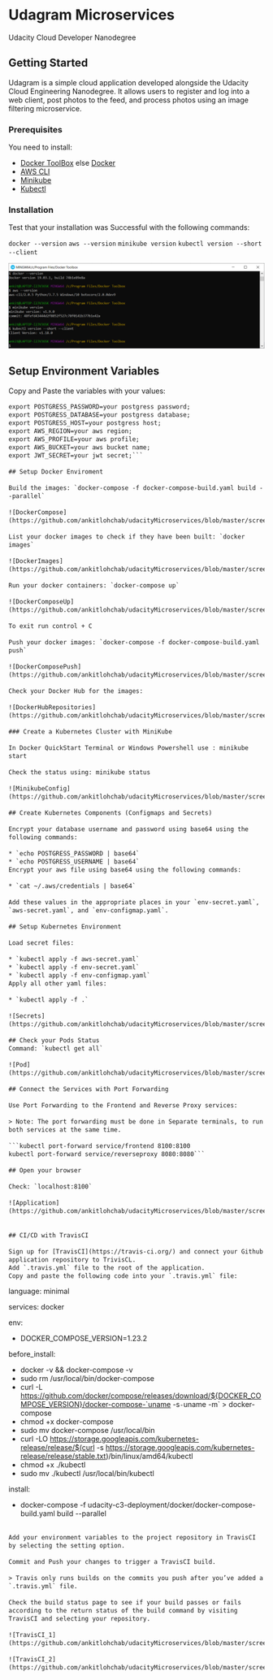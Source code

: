# Udagram Microservices

Udacity Cloud Developer Nanodegree

## Getting Started

Udagram is a simple cloud application developed alongside the Udacity Cloud Engineering Nanodegree. It allows users to register and log into a web client, post photos to the feed, and process photos using an image filtering microservice.

### Prerequisites

You need to install:

* [Docker ToolBox](https://docs.docker.com/toolbox/toolbox_install_windows/) else [Docker](https://www.docker.com/products/docker-desktop)
* [AWS CLI](https://aws.amazon.com/cli/)
* [Minikube](https://kubernetes.io/docs/tasks/tools/install-minikube/)
* [Kubectl](https://kubernetes.io/docs/tasks/tools/install-kubectl/)

### Installation

Test that your installation was Successful with the following commands:

`docker --version`
`aws --version`
`minikube version`
`kubectl version --short --client`

![Version](https://github.com/ankitlohchab/udacityMicroservices/blob/master/screenshots/Version.png)

## Setup Environment Variables

Copy and Paste the variables with your values:

```export POSTGRESS_USERNAME=your postgress username;
export POSTGRESS_PASSWORD=your postgress password;
export POSTGRESS_DATABASE=your postgress database;
export POSTGRESS_HOST=your postgress host;
export AWS_REGION=your aws region;
export AWS_PROFILE=your aws profile;
export AWS_BUCKET=your aws bucket name;
export JWT_SECRET=your jwt secret;```

## Setup Docker Enviroment

Build the images: `docker-compose -f docker-compose-build.yaml build --parallel`

![DockerCompose](https://github.com/ankitlohchab/udacityMicroservices/blob/master/screenshots/DockerCompose.png)

List your docker images to check if they have been built: `docker images`

![DockerImages](https://github.com/ankitlohchab/udacityMicroservices/blob/master/screenshots/DockerImages.png)

Run your docker containers: `docker-compose up`

![DockerComposeUp](https://github.com/ankitlohchab/udacityMicroservices/blob/master/screenshots/DockerComposeUp.png)

To exit run control + C

Push your docker images: `docker-compose -f docker-compose-build.yaml push`

![DockerComposePush](https://github.com/ankitlohchab/udacityMicroservices/blob/master/screenshots/DockerComposePush.png)

Check your Docker Hub for the images:

![DockerHubRepositories](https://github.com/ankitlohchab/udacityMicroservices/blob/master/screenshots/DockerHubRepositories.png)

### Create a Kubernetes Cluster with MiniKube

In Docker QuickStart Terminal or Windows Powershell use : minikube start

Check the status using: minikube status

![MinikubeConfig](https://github.com/ankitlohchab/udacityMicroservices/blob/master/screenshots/MinikubeConfig.png)

## Create Kubernetes Components (Configmaps and Secrets)

Encrypt your database username and password using base64 using the following commands:

* `echo POSTGRESS_PASSWORD | base64`
* `echo POSTGRESS_USERNAME | base64`
Encrypt your aws file using base64 using the following commands:

* `cat ~/.aws/credentials | base64`

Add these values in the appropriate places in your `env-secret.yaml`, `aws-secret.yaml`, and `env-configmap.yaml`.

## Setup Kubernetes Environment

Load secret files:

* `kubectl apply -f aws-secret.yaml`
* `kubectl apply -f env-secret.yaml`
* `kubectl apply -f env-configmap.yaml`
Apply all other yaml files:

* `kubectl apply -f .`

![Secrets](https://github.com/ankitlohchab/udacityMicroservices/blob/master/screenshots/Secrets.png)

## Check your Pods Status
Command: `kubectl get all`

![Pod](https://github.com/ankitlohchab/udacityMicroservices/blob/master/screenshots/Pod.png)

## Connect the Services with Port Forwarding

Use Port Forwarding to the Frontend and Reverse Proxy services:

> Note: The port forwarding must be done in Separate terminals, to run both services at the same time.

```kubectl port-forward service/frontend 8100:8100
kubectl port-forward service/reverseproxy 8080:8080```

## Open your browser

Check: `localhost:8100`

![Application](https://github.com/ankitlohchab/udacityMicroservices/blob/master/screenshots/Application.png)


## CI/CD with TravisCI

Sign up for [TravisCI](https://travis-ci.org/) and connect your Github application repository to TrivisCL.
Add `.travis.yml` file to the root of the application.
Copy and paste the following code into your `.travis.yml` file:

```
language: minimal

services: docker

env:
  - DOCKER_COMPOSE_VERSION=1.23.2

before_install:
  - docker -v && docker-compose -v
  - sudo rm /usr/local/bin/docker-compose
  - curl -L https://github.com/docker/compose/releases/download/${DOCKER_COMPOSE_VERSION}/docker-compose-`uname -s`-`uname -m` > docker-compose
  - chmod +x docker-compose
  - sudo mv docker-compose /usr/local/bin
  - curl -LO https://storage.googleapis.com/kubernetes-release/release/$(curl -s https://storage.googleapis.com/kubernetes-release/release/stable.txt)/bin/linux/amd64/kubectl
  - chmod +x ./kubectl
  - sudo mv ./kubectl /usr/local/bin/kubectl



install:
  - docker-compose -f udacity-c3-deployment/docker/docker-compose-build.yaml build --parallel 
  
  ```
  
Add your environment variables to the project repository in TravisCI by selecting the setting option.

Commit and Push your changes to trigger a TravisCI build.

> Travis only runs builds on the commits you push after you’ve added a `.travis.yml` file.

Check the build status page to see if your build passes or fails according to the return status of the build command by visiting TravisCI and selecting your repository.

![TravisCI_1](https://github.com/ankitlohchab/udacityMicroservices/blob/master/screenshots/TravisCI_1.png)

![TravisCI_2](https://github.com/ankitlohchab/udacityMicroservices/blob/master/screenshots/TravisCI_2.png)

